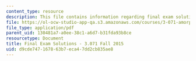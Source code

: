 ```yaml
---
content_type: resource
description: This file contains information regarding final exam solutions.
file: https://ol-ocw-studio-app-qa.s3.amazonaws.com/courses/3-071-amorphous-materials-fall-2015/d9cde747167863b7eca47dd2cb835ae8_MIT3_071F14_ExamIISoluti.pdf
file_type: application/pdf
parent_uid: 130481a7-a0ee-38c1-a6d7-b31fda93b8ce
resourcetype: Document
title: Final Exam Solutions - 3.071 Fall 2015
uid: d9cde747-1678-63b7-eca4-7dd2cb835ae8
---
```

